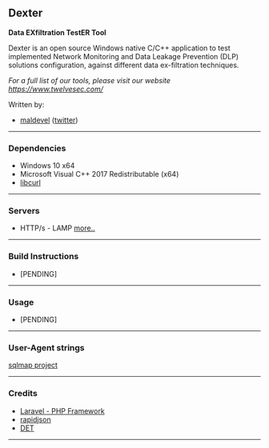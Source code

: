 ## Dexter

**Data EXfiltration TestER Tool**

Dexter is an open source Windows native C/C++ application to test implemented Network Monitoring and Data Leakage Prevention (DLP) solutions configuration, against different data ex-filtration techniques.

*For a full list of our tools, please visit our website https://www.twelvesec.com/*

Written by:

* [maldevel](https://github.com/maldevel) ([twitter](https://twitter.com/maldevel))

---

### Dependencies

* Windows 10 x64
* Microsoft Visual C++ 2017 Redistributable (x64)
* [libcurl](https://curl.haxx.se/libcurl/)

---

### Servers

* HTTP/s - LAMP [more..](http-server/README.md)

---

### Build Instructions

* [PENDING]

---

### Usage

* [PENDING]

---

### User-Agent strings

[sqlmap project](https://github.com/sqlmapproject/sqlmap/blob/master/txt/user-agents.txt)

---

### Credits

* [Laravel - PHP Framework](https://laravel.com/)
* [rapidjson](https://github.com/Tencent/rapidjson)
* [DET](https://github.com/PaulSec/DET)

---
